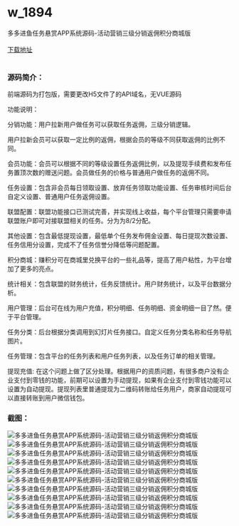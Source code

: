 # w_1894
多多进鱼任务悬赏APP系统源码-活动营销三级分销返佣积分商城版
<br/></br>
[下载地址](https://www.uuid2.com/1894.html "下载地址")
<br/></br>
<h3>源码简介：</h3>
<p>前端源码为打包版，需要更改H5文件了的API域名，无VUE源码<p>
<p>功能说明：<p>
<p>分销功能：用户拉新用户做任务可以获取任务返佣，三级分销逻辑。<p>
<p>用户拉新会员可以获取一定比例的返佣，根据会员的等级不同获取返佣的比例不同。<p>
<p>会员功能：会员可以根据不同的等级设置任务返佣比例，以及提现手续费和发布任务置顶次数的赠送问题。会员做任务的价格与普通用户做任务的返佣不同。<p>
<p>任务设置：包含非会员每日领取设置、放弃任务领取功能设置、任务审核时间后台自定义设置、普通用户任务返佣设置。<p>
<p>联盟配置：联盟功能接口已测试完善，并实现线上收益，每个平台管理只需要申请联盟账户即可对接联盟相关的任务。分为为8/2分配。<p>
<p>其他设置：包含最低提现设置，最低单个任务发布佣金设置、每日提现次数设置、任务信用分设置，完成不了任务信誉分降低等问题配置。<p>
<p>积分商城：赚积分可在商城里兑换平台的一些礼品等，提高了用户粘性，为平台增加了更多的亮点。<p>
<p>统计相关：包含联盟的财务统计，任务反馈统计。用户财务统计，以及平台数据分析。<p>
<p>用户管理：后台可在线为用户充值，积分明细、任务明细、资金明细一目了然。便于平台管理。<p>
<p>任务分类：后台根据分类调用到幻灯片任务接口。自定义任务分类名称和任务导航图片。<p>
<p>任务管理：包含平台的任务列表和用户任务列表，以及任务订单的相关管理。<p>
<p>提现充值:  在这个问题上做了区分处理。根据用户的资质问题，有很多商户没有企业支付到零钱的功能，前期可以设置为手动提现，如果有企业支付到零钱功能可以设置为自动提现。提现列表里普通提现为二维码转账给任务用户，商家自动提现可以直接转账到用户微信钱包。<p>
<h3>截图：</h3>
<img src="https://www.uuid2.com/wp-content/uploads/img/202112/80b55cb314.png" alt="多多进鱼任务悬赏APP系统源码-活动营销三级分销返佣积分商城版"><img src="https://www.uuid2.com/wp-content/uploads/img/202112/0b59188498.png" alt="多多进鱼任务悬赏APP系统源码-活动营销三级分销返佣积分商城版"><img src="https://www.uuid2.com/wp-content/uploads/img/202112/6898d22470.png" alt="多多进鱼任务悬赏APP系统源码-活动营销三级分销返佣积分商城版"><img src="https://www.uuid2.com/wp-content/uploads/img/202112/57104bb454.png" alt="多多进鱼任务悬赏APP系统源码-活动营销三级分销返佣积分商城版"><img src="https://www.uuid2.com/wp-content/uploads/img/202112/57104bb678.png" alt="多多进鱼任务悬赏APP系统源码-活动营销三级分销返佣积分商城版"><img src="https://www.uuid2.com/wp-content/uploads/img/202112/0267cc8263.png" alt="多多进鱼任务悬赏APP系统源码-活动营销三级分销返佣积分商城版"><img src="https://www.uuid2.com/wp-content/uploads/img/202112/0424948945.png" alt="多多进鱼任务悬赏APP系统源码-活动营销三级分销返佣积分商城版"><img src="https://www.uuid2.com/wp-content/uploads/img/202112/56d04c0810.png" alt="多多进鱼任务悬赏APP系统源码-活动营销三级分销返佣积分商城版"><img src="https://www.uuid2.com/wp-content/uploads/img/202112/d8e4b87445.png" alt="多多进鱼任务悬赏APP系统源码-活动营销三级分销返佣积分商城版"><img src="https://www.uuid2.com/wp-content/uploads/img/202112/360f1aa492.png" alt="多多进鱼任务悬赏APP系统源码-活动营销三级分销返佣积分商城版">
